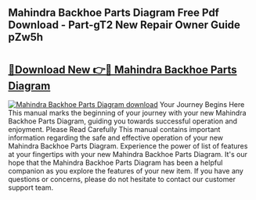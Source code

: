 ## Mahindra Backhoe Parts Diagram Free Pdf Download - Part-gT2 New Repair Owner Guide pZw5h

# <h2><a href="http://dfkpv8.blite.top/?on=Mahindra+Backhoe+Parts+Diagram">🔗Download New 👉🔴 Mahindra Backhoe Parts Diagram</a></h2>

[![Mahindra Backhoe Parts Diagram download](https://i.imgur.com/lujVjoI.png)](http://dfkpv8.blite.top/?on=Mahindra+Backhoe+Parts+Diagram)
Your Journey Begins Here This manual marks the beginning of your journey with your new Mahindra Backhoe Parts Diagram, guiding you towards successful operation and enjoyment. Please Read Carefully This manual contains important information regarding the safe and effective operation of your new Mahindra Backhoe Parts Diagram. Experience the power of list of features at your fingertips with your new Mahindra Backhoe Parts Diagram. It's our hope that the Mahindra Backhoe Parts Diagram has been a helpful companion as you explore the features of your new item. If you have any questions or concerns, please do not hesitate to contact our customer support team.
